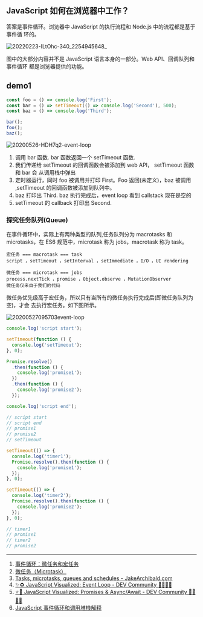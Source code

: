 ## JavaScript 如何在浏览器中工作？

答案是事件循环。浏览器中 JavaScript 的执行流程和 Node.js 中的流程都是基于事件循
环的。

![20220223-ILtOhc-340_2254945648_](https://loremxuetengfei.oss-cn-beijing.aliyuncs.com/20220223-ILtOhc-340_2254945648_.png)

图中的大部分内容并不是 JavaScript 语言本身的一部分。Web API、回调队列和事件循环
都是浏览器提供的功能。

## demo1

```javascript
const foo = () => console.log('First');
const bar = () => setTimeout(() => console.log('Second'), 500);
const baz = () => console.log('Third');

bar();
foo();
baz();
```

<img src='https://loremxuetengfei.oss-cn-beijing.aliyuncs.com/20200526-HDH7q2-event-loop.gif' alt='20200526-HDH7q2-event-loop'/>

1. 调用 bar 函数. bar 函数返回一个 setTimeout 函数.
2. 我们传递给 setTimeout 的回调函数会被添加到 web API， setTimeout 函数和 bar 会
   从调用栈中弹出
3. 定时器运行，同时 foo 被调用并打印 First。Foo 返回(未定义)，baz 被调用
   ,setTimeout 的回调函数被添加到队列中。
4. baz 打印出 Third. baz 执行完成后，event loop 看到 callstack 现在是空的
5. setTimeout 的 callback 打印出 Second.

### 探究任务队列(Queue)

在事件循环中，实际上有两种类型的队列,任务队列分为 macrotasks 和 microtasks，在
ES6 规范中，microtask 称为 jobs，macrotask 称为 task。

```code
宏任务 === macrotask === task
script ，setTimeout ，setInterval ，setImmediate ，I/O ，UI rendering

微任务 === microtask === jobs
process.nextTick ，promise ，Object.observe ，MutationObserver
微任务仅来自于我们的代码
```

微任务优先级高于宏任务，所以只有当所有的微任务执行完成后(即微任务队列为空)，才会
去执行宏任务。如下图所示。

<img src='https://loremxuetengfei.oss-cn-beijing.aliyuncs.com/20200527095703event-loop.gif' alt='20200527095703event-loop'/>

```js
console.log('script start');

setTimeout(function () {
  console.log('setTimeout');
}, 0);

Promise.resolve()
  .then(function () {
    console.log('promise1');
  })
  .then(function () {
    console.log('promise2');
  });

console.log('script end');

// script start
// script end
// promise1
// promise2
// setTimeout
```

```javascript
setTimeout(() => {
  console.log('timer1');
  Promise.resolve().then(function () {
    console.log('promise1');
  });
}, 0);

setTimeout(() => {
  console.log('timer2');
  Promise.resolve().then(function () {
    console.log('promise2');
  });
}, 0);

// timer1
// promise1
// timer2
// promise2
```

---

1. [事件循环：微任务和宏任务](https://zh.javascript.info/event-loop)
2. [微任务（Microtask）](https://zh.javascript.info/microtask-queue)
3. [Tasks, microtasks, queues and schedules - JakeArchibald.com](https://jakearchibald.com/2015/tasks-microtasks-queues-and-schedules/)
4. [✨♻️ JavaScript Visualized: Event Loop - DEV Community 👩‍💻👨‍💻](https://dev.to/lydiahallie/javascript-visualized-event-loop-3dif)
5. [⭐️🎀 JavaScript Visualized: Promises & Async/Await - DEV Community 👩‍💻👨‍💻](https://dev.to/lydiahallie/javascript-visualized-promises-async-await-5gke)
6. [JavaScript 事件循环和调用堆栈解释](https://felixgerschau.com/javascript-event-loop-call-stack/?ref=morioh.com&utm_source=morioh.com)
